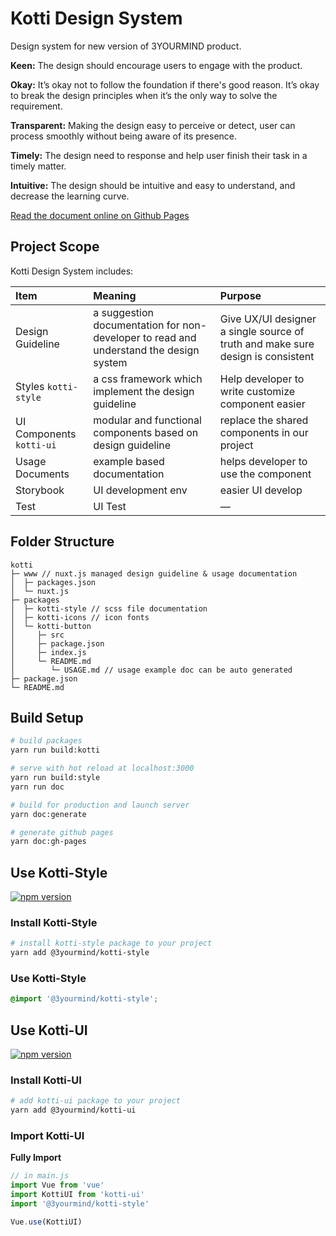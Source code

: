 # Kotti Design System

Design system for new version of 3YOURMIND product.

**Keen:** The design should encourage users to engage with the product.

**Okay:** It’s okay not to follow the foundation if there's good reason. It’s okay to break the design principles when
it’s the only way to solve the requirement.

**Transparent:** Making the design easy to perceive or detect, user can process smoothly without being aware of its
presence.

**Timely:** The design need to response and help user finish their task in a timely matter.

**Intuitive:** The design should be intuitive and easy to understand, and decrease the learning curve.

[Read the document online on Github Pages](https://3yourmind.github.io/kotti/)

## Project Scope

Kotti Design System includes:

| Item                     | Meaning                                                                               | Purpose                                                                         |
| :----------------------- | :------------------------------------------------------------------------------------ | :------------------------------------------------------------------------------ |
| Design Guideline         | a suggestion documentation for non-developer to read and understand the design system | Give UX/UI designer a single source of truth and make sure design is consistent |
| Styles `kotti-style`     | a css framework which implement the design guideline                                  | Help developer to write customize component easier                              |
| UI Components `kotti-ui` | modular and functional components based on design guideline                           | replace the shared components in our project                                    |
| Usage Documents          | example based documentation                                                           | helps developer to use the component                                            |
| Storybook                | UI development env                                                                    | easier UI develop                                                               |
| Test                     | UI Test                                                                               | —                                                                               |

## Folder Structure

```text
kotti
├─ www // nuxt.js managed design guideline & usage documentation
│  ├─ packages.json
│  └─ nuxt.js
├─ packages
│  ├─ kotti-style // scss file documentation
│  ├─ kotti-icons // icon fonts
│  └─ kotti-button
│     ├─ src
│     ├─ package.json
│     ├─ index.js
│     └─ README.md
│        └─ USAGE.md // usage example doc can be auto generated
├─ package.json
└─ README.md
```

## Build Setup

```bash
# build packages
yarn run build:kotti

# serve with hot reload at localhost:3000
yarn run build:style
yarn run doc

# build for production and launch server
yarn doc:generate

# generate github pages
yarn doc:gh-pages
```

## Use Kotti-Style

[![npm version](https://badge.fury.io/js/%403yourmind%2Fkotti-style.svg)](https://www.npmjs.com/package/@3yourmind/kotti-style)

### Install Kotti-Style

```bash
# install kotti-style package to your project
yarn add @3yourmind/kotti-style
```

### Use Kotti-Style

```scss
@import '@3yourmind/kotti-style';
```

## Use Kotti-UI

[![npm version](https://badge.fury.io/js/%403yourmind%2Fkotti-ui.svg)](https://www.npmjs.com/package/@3yourmind/kotti-ui)

### Install Kotti-UI

```bash
# add kotti-ui package to your project
yarn add @3yourmind/kotti-ui
```

### Import Kotti-UI

**Fully Import**

```js
// in main.js
import Vue from 'vue'
import KottiUI from 'kotti-ui'
import '@3yourmind/kotti-style'

Vue.use(KottiUI)
```
